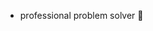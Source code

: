 - professional problem solver 🤙

<!---
DuckWithDrip/DuckWithDrip is a ✨ special ✨ repository because its `README.md` (this file) appears on your GitHub profile.
You can click the Preview link to take a look at your changes.
--->
